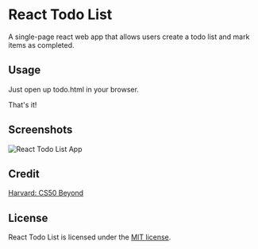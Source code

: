 # React Todo List

A single-page react web app that allows users create a todo list and mark items as completed.

## Usage

Just open up todo.html in your browser.

That's it!

## Screenshots

![React Todo List App](https://i.imgur.com/hJ4wkml.png)

## Credit

[Harvard: CS50 Beyond](https://cs50.harvard.edu/beyond/)

## License

React Todo List is licensed under the [MIT license](https://github.com/danrneal/react-todo-list/blob/master/LICENSE).
